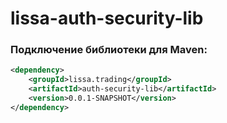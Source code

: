 # lissa-auth-security-lib

### Подключение библиотеки для Maven:
```xml
<dependency>
    <groupId>lissa.trading</groupId>
    <artifactId>auth-security-lib</artifactId>
    <version>0.0.1-SNAPSHOT</version>
</dependency>
```